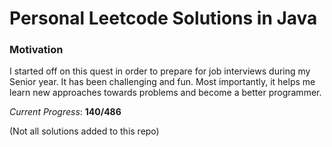 # Personal Leetcode Solutions in Java

### Motivation

I started off on this quest in order to prepare for job interviews during my Senior year. It has been challenging and fun. Most importantly, it helps me learn new approaches towards problems and become a better programmer.

*Current Progress*: **140/486**

(Not all solutions added to this repo)
